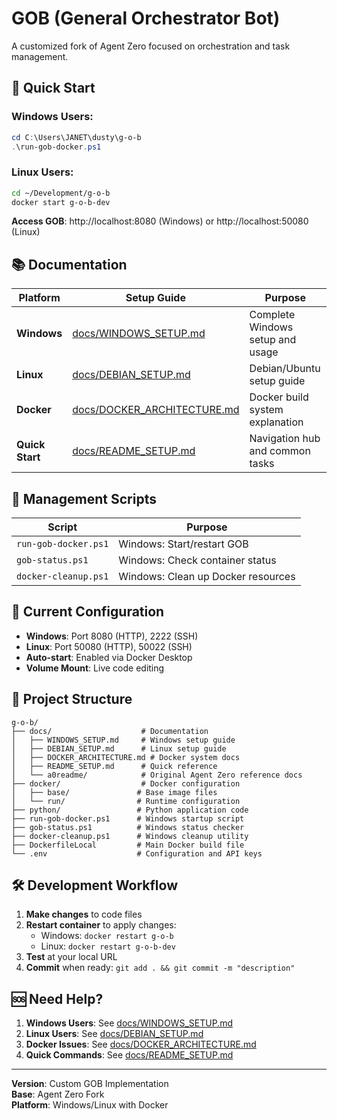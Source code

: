 # GOB (General Orchestrator Bot)

A customized fork of Agent Zero focused on orchestration and task management.

## 🚀 Quick Start

### Windows Users:
```powershell
cd C:\Users\JANET\dusty\g-o-b
.\run-gob-docker.ps1
```

### Linux Users:
```bash
cd ~/Development/g-o-b
docker start g-o-b-dev
```

**Access GOB**: http://localhost:8080 (Windows) or http://localhost:50080 (Linux)

## 📚 Documentation

| Platform | Setup Guide | Purpose |
|----------|-------------|---------|
| **Windows** | [docs/WINDOWS_SETUP.md](docs/WINDOWS_SETUP.md) | Complete Windows setup and usage |
| **Linux** | [docs/DEBIAN_SETUP.md](docs/DEBIAN_SETUP.md) | Debian/Ubuntu setup guide |
| **Docker** | [docs/DOCKER_ARCHITECTURE.md](docs/DOCKER_ARCHITECTURE.md) | Docker build system explanation |
| **Quick Start** | [docs/README_SETUP.md](docs/README_SETUP.md) | Navigation hub and common tasks |

## 🔧 Management Scripts

| Script | Purpose |
|--------|---------|
| `run-gob-docker.ps1` | Windows: Start/restart GOB |
| `gob-status.ps1` | Windows: Check container status |
| `docker-cleanup.ps1` | Windows: Clean up Docker resources |

## 🎯 Current Configuration

- **Windows**: Port 8080 (HTTP), 2222 (SSH)
- **Linux**: Port 50080 (HTTP), 50022 (SSH)
- **Auto-start**: Enabled via Docker Desktop
- **Volume Mount**: Live code editing

## 📂 Project Structure

```
g-o-b/
├── docs/                    # Documentation
│   ├── WINDOWS_SETUP.md     # Windows setup guide
│   ├── DEBIAN_SETUP.md      # Linux setup guide  
│   ├── DOCKER_ARCHITECTURE.md # Docker system docs
│   ├── README_SETUP.md      # Quick reference
│   └── a0readme/            # Original Agent Zero reference docs
├── docker/                  # Docker configuration
│   ├── base/               # Base image files
│   └── run/                # Runtime configuration  
├── python/                 # Python application code
├── run-gob-docker.ps1      # Windows startup script
├── gob-status.ps1          # Windows status checker
├── docker-cleanup.ps1      # Windows cleanup utility
├── DockerfileLocal         # Main Docker build file
└── .env                    # Configuration and API keys
```

## 🛠️ Development Workflow

1. **Make changes** to code files
2. **Restart container** to apply changes:
   - Windows: `docker restart g-o-b`
   - Linux: `docker restart g-o-b-dev`
3. **Test** at your local URL
4. **Commit** when ready: `git add . && git commit -m "description"`

## 🆘 Need Help?

1. **Windows Users**: See [docs/WINDOWS_SETUP.md](docs/WINDOWS_SETUP.md)
2. **Linux Users**: See [docs/DEBIAN_SETUP.md](docs/DEBIAN_SETUP.md)
3. **Docker Issues**: See [docs/DOCKER_ARCHITECTURE.md](docs/DOCKER_ARCHITECTURE.md)
4. **Quick Commands**: See [docs/README_SETUP.md](docs/README_SETUP.md)

---

**Version**: Custom GOB Implementation  
**Base**: Agent Zero Fork  
**Platform**: Windows/Linux with Docker
